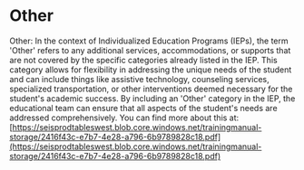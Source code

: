 # Other
Other: In the context of Individualized Education Programs (IEPs), the term 'Other' refers to any additional services, accommodations, or supports that are not covered by the specific categories already listed in the IEP. This category allows for flexibility in addressing the unique needs of the student and can include things like assistive technology, counseling services, specialized transportation, or other interventions deemed necessary for the student's academic success. By including an 'Other' category in the IEP, the educational team can ensure that all aspects of the student's needs are addressed comprehensively.
You can find more about this at: [https://seisprodtableswest.blob.core.windows.net/trainingmanual-storage/2416f43c-e7b7-4e28-a796-6b9789828c18.pdf](https://seisprodtableswest.blob.core.windows.net/trainingmanual-storage/2416f43c-e7b7-4e28-a796-6b9789828c18.pdf)